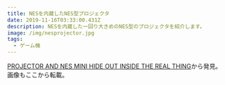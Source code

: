 ```yaml
---
title: NESを内蔵したNES型プロジェクタ
date: 2019-11-16T03:33:00.431Z
description: NESを内蔵した一回り大きめのNES型のプロジェクタを紹介します。
image: /img/nesprojector.jpg
tags:
  - ゲーム機
---
```

[PROJECTOR AND NES MINI HIDE OUT INSIDE THE REAL THING](https://hackaday.com/2019/11/05/projector-and-nes-mini-hide-out-inside-the-real-thing/)から発見。画像もここから転載。
